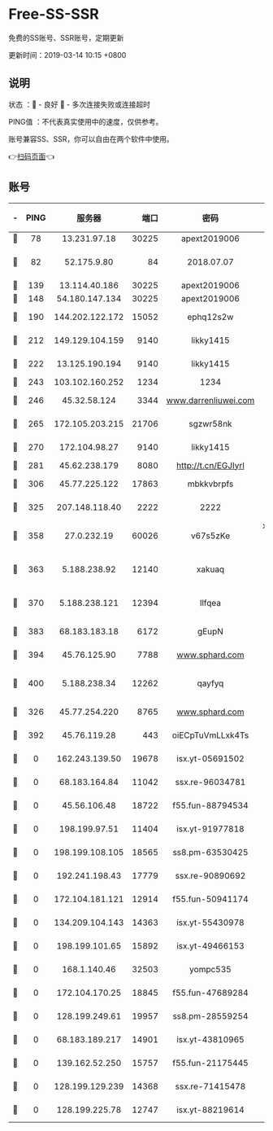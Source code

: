 # Free-SS-SSR

免费的SS账号、SSR账号，定期更新

更新时间：2019-03-14 10:15 +0800

## 说明

状态     ：🙂 - 良好 🙁 - 多次连接失败或连接超时

PING值   ：不代表真实使用中的速度，仅供参考。

账号兼容SS、SSR，你可以自由在两个软件中使用。

👉[扫码页面](https://liesauer.github.io/Free-SS-SSR/)👈

## 账号

|-|PING|服务器|端口|密码|加密方式|区域|
|:----:|:----:|:-----:|-----:|:----:|:----:|:----:|
|🙂|78|13.231.97.18|30225|apext2019006|chacha20|JP|
|🙂|82|52.175.9.80|84|2018.07.07|chacha20-ietf-poly1305|HK|
|🙂|139|13.114.40.186|30225|apext2019006|chacha20|JP|
|🙂|148|54.180.147.134|30225|apext2019006|chacha20|KR|
|🙂|190|144.202.122.172|15052|ephq12s2w|aes-256-cfb|US|
|🙂|212|149.129.104.159|9140|likky1415|aes-256-cfb|HK|
|🙂|222|13.125.190.194|9140|likky1415|aes-256-cfb|KR|
|🙂|243|103.102.160.252|1234|1234|rc4-md5|JP|
|🙂|246|45.32.58.124|3344|www.darrenliuwei.com|aes-256-cfb|JP|
|🙂|265|172.105.203.215|21706|sgzwr58nk|aes-256-cfb|JP|
|🙂|270|172.104.98.27|9140|likky1415|aes-256-cfb|JP|
|🙂|281|45.62.238.179|8080|http://t.cn/EGJIyrl|rc4-md5|CA|
|🙂|306|45.77.225.122|17863|mbkkvbrpfs|aes-256-cfb|GB|
|🙂|325|207.148.118.40|2222|2222|aes-256-cfb|SG|
|🙂|358|27.0.232.19|60026|v67s5zKe|xchacha20-ietf-poly1305|HK|
|🙂|363|5.188.238.92|12140|xakuaq|chacha20-ietf-poly1305|BR|
|🙂|370|5.188.238.121|12394|llfqea|chacha20-ietf-poly1305|BR|
|🙂|383|68.183.183.18|6172|gEupN|aes-256-cfb|SG|
|🙂|394|45.76.125.90|7788|www.sphard.com|aes-256-cfb|AU|
|🙂|400|5.188.238.34|12262|qayfyq|chacha20-ietf-poly1305|BR|
|🙂|326|45.77.254.220|8765|www.sphard.com|aes-256-cfb|SG|
|🙂|392|45.76.119.28|443|oiECpTuVmLLxk4Ts|aes-256-cfb|AU|
|🙁|0|162.243.139.50|19678|isx.yt-05691502|aes-256-cfb|US|
|🙁|0|68.183.164.84|11042|ssx.re-96034781|aes-256-cfb|US|
|🙁|0|45.56.106.48|18722|f55.fun-88794534|aes-256-cfb|US|
|🙁|0|198.199.97.51|11404|isx.yt-91977818|aes-256-cfb|US|
|🙁|0|198.199.108.105|18565|ss8.pm-63530425|aes-256-cfb|US|
|🙁|0|192.241.198.43|17779|ssx.re-90890692|aes-256-cfb|US|
|🙁|0|172.104.181.121|12914|f55.fun-50941174|aes-256-cfb|SG|
|🙁|0|134.209.104.143|14363|isx.yt-55430978|aes-256-cfb|SG|
|🙁|0|198.199.101.65|15892|isx.yt-49466153|aes-256-cfb|US|
|🙁|0|168.1.140.46|32503|yompc535|aes-256-cfb|AU|
|🙁|0|172.104.170.25|18845|f55.fun-47689284|aes-256-cfb|SG|
|🙁|0|128.199.249.61|19957|ss8.pm-28559254|aes-256-cfb|SG|
|🙁|0|68.183.189.217|14901|isx.yt-43810965|aes-256-cfb|SG|
|🙁|0|139.162.52.250|15757|f55.fun-21175445|aes-256-cfb|SG|
|🙁|0|128.199.129.239|14368|ssx.re-71415478|aes-256-cfb|SG|
|🙁|0|128.199.225.78|12747|isx.yt-88219614|aes-256-cfb|SG|
